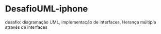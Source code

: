 # DesafioUML-iphone
desafio: diagramação UML, implementação de interfaces, Herança múltipla através de interfaces
